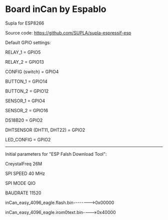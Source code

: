 # Board inCan by Espablo
Supla for ESP8266


Source code: https://github.com/SUPLA/supla-espressif-esp



Default GPIO settings:

RELAY_1 = GPIO5

RELAY_2 = GPIO13

CONFIG (switch) = GPIO4
	
BUTTON_1 = GPIO14

BUTTON_2 = GPIO12

SENSOR_1 = GPIO4

SENSOR_2 = GPIO16

DS18B20 = GPIO2


DHTSENSOR (DHT11, DHT22) = GPIO2

LED_CONFIG = GPIO2

-------------------------------------------------

Initial parameters for "ESP Falsh Download Tool":

CreystalFreq 26M

SPI SPEED 40 MHz

SPI MODE QIO

BAUDRATE 11520

inCan_easy_4096_eagle.flash.bin-------->0x00000

inCan_easy_4096_eagle.irom0text.bin---->0x40000


